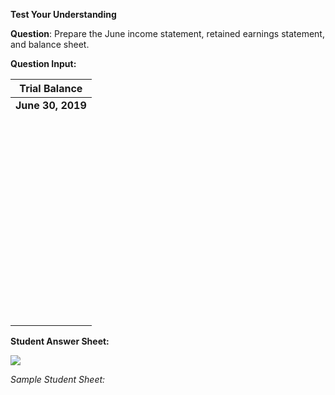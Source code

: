 **Test Your Understanding**

**Question**: Prepare the June income statement, retained earnings statement, and balance sheet.

**Question Input:**

<table>
<thead>
<tr class="header">
<th><strong>Trial Balance</strong></th>
</tr>
</thead>
<tbody>
<tr class="odd">
<td><strong>June 30, 2019</strong></td>
</tr>
<tr class="even">
<td> </td>
</tr>
<tr class="odd">
<td> </td>
</tr>
<tr class="even">
<td> </td>
</tr>
<tr class="odd">
<td> </td>
</tr>
<tr class="even">
<td> </td>
</tr>
<tr class="odd">
<td> </td>
</tr>
<tr class="even">
<td> </td>
</tr>
<tr class="odd">
<td> </td>
</tr>
<tr class="even">
<td> </td>
</tr>
<tr class="odd">
<td> </td>
</tr>
<tr class="even">
<td> </td>
</tr>
<tr class="odd">
<td> </td>
</tr>
<tr class="even">
<td> </td>
</tr>
</tbody>
</table>

**Student Answer Sheet:**

![](./Chapter_4_ComprehensiveProblem/media/05_Prepare_the%20_June_income_statement_retained_earnings_statement_and_balance_sheet/image2.png)

*Sample Student Sheet:*
